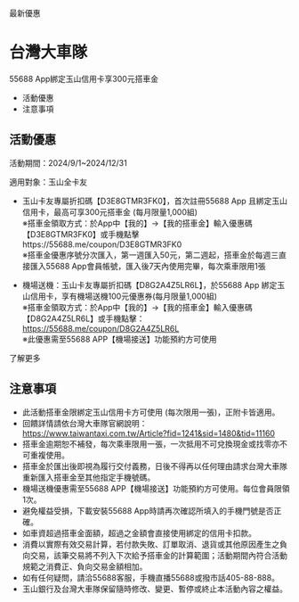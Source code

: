 最新優惠

# 台灣大車隊  

55688 App綁定玉山信用卡享300元搭車金

  * 活動優惠
  * 注意事項

## 活動優惠

活動期間：2024/9/1~2024/12/31

適用對象：玉山全卡友

  * 玉山卡友專屬折扣碼【D3E8GTMR3FK0】，首次註冊55688 App 且綁定玉山信用卡，最高可享300元搭車金 (每月限量1,000組)  
※搭車金領取方式：於App中【我的】→【我的搭車金】輸入優惠碼【D3E8GTMR3FK0】或手機點擊https://55688.me/coupon/D3E8GTMR3FK0  
※搭車金優惠序號分次匯入，第一週匯入50元，第二週起，搭車金於每週三直接匯入55688 App會員帳號，匯入後7天內使用完畢，每次乘車限用1張

  

  * 機場送機：玉山卡友專屬折扣碼【D8G2A4Z5LR6L】，於55688 App 綁定玉山信用卡，享有機場送機100元優惠券(每月限量1,000組)  
※搭車金領取方式：於App中【我的】→【我的搭車金】輸入優惠碼【D8G2A4Z5LR6L】或手機點擊：https://55688.me/coupon/D8G2A4Z5LR6L  
※此優惠需至55688 APP【機場接送】功能預約方可使用

  

了解更多

## 注意事項

  * 此活動搭車金限綁定玉山信用卡方可使用 (每次限用一張)，正附卡皆適用。
  * 回饋詳情請依台灣大車隊官網說明：https://www.taiwantaxi.com.tw/Article?fid=1241&sid=1480&tid=11160
  * 搭車金逾期恕不補發，每次乘車限用一張，一次抵用不可兌換現金或找零亦不可重複使用。
  * 搭車金於匯出後即視為履行交付義務，日後不得再以任何理由請求台灣大車隊重新匯入搭車金至其他指定手機號碼。
  * 機場送機優惠需至55688 APP【機場接送】功能預約方可使用。每位會員限領1次。
  * 避免權益受損，下載安裝55688 App時請再次確認所填入的手機門號是否正確。
  * 如車資超過搭車金面額，超過之金額會直接使用綁定的信用卡扣款。
  * 消費以實際有效交易計算，若付款失敗、訂單取消、退貨或其他原因產生之負向交易，該筆交易將不列入下次給予搭車金的計算範圍；活動期間內符合活動規範之消費正、負向交易金額相加。
  * 如有任何疑問，請洽55688客服，手機直播55688或撥市話405-88-888。
  * 玉山銀行及台灣大車隊保留隨時修改、變更、暫停或終止本活動內容之權益。

